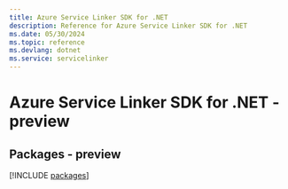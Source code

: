 ```yaml
---
title: Azure Service Linker SDK for .NET
description: Reference for Azure Service Linker SDK for .NET
ms.date: 05/30/2024
ms.topic: reference
ms.devlang: dotnet
ms.service: servicelinker
---
```

# Azure Service Linker SDK for .NET - preview
## Packages - preview
[!INCLUDE [packages](service-linker-index.md)]